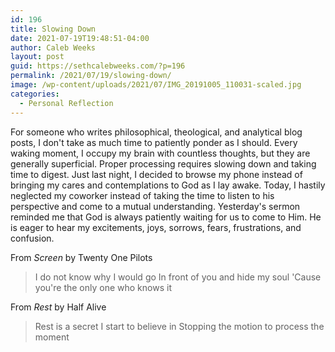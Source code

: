 ```yaml
---
id: 196
title: Slowing Down
date: 2021-07-19T19:48:51-04:00
author: Caleb Weeks
layout: post
guid: https://sethcalebweeks.com/?p=196
permalink: /2021/07/19/slowing-down/
image: /wp-content/uploads/2021/07/IMG_20191005_110031-scaled.jpg
categories:
  - Personal Reflection
---
```

For someone who writes philosophical, theological, and analytical blog posts, I don't take as much time to patiently ponder as I should. Every waking moment, I occupy my brain with countless thoughts, but they are generally superficial. Proper processing requires slowing down and taking time to digest. Just last night, I decided to browse my phone instead of bringing my cares and contemplations to God as I lay awake. Today, I hastily neglected my coworker instead of taking the time to listen to his perspective and come to a mutual understanding. Yesterday's sermon reminded me that God is always patiently waiting for us to come to Him. He is eager to hear my excitements, joys, sorrows, fears, frustrations, and confusion.

From <em>Screen</em> by Twenty One Pilots
<blockquote>I do not know why I would go
In front of you and hide my soul
'Cause you're the only one who knows it</blockquote>
From <em>Rest</em> by Half Alive
<blockquote>Rest is a secret
I start to believe in
Stopping the motion to process the moment</blockquote>